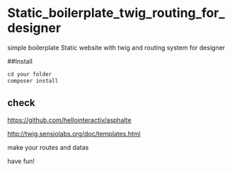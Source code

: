 # Static_boilerplate_twig_routing_for_designer
simple boilerplate Static website with twig and routing system for designer

##Install
```php
cd your folder
composer install
```
## check 
https://github.com/hellointeractiv/asphalte

http://twig.sensiolabs.org/doc/templates.html

make your routes and datas

have fun!
